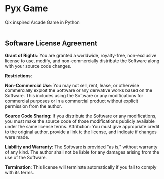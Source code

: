 # Pyx Game
Qix inspired Arcade Game in Python
<br><br>

## Software License Agreement

**Grant of Rights**: You are granted a worldwide, royalty-free, non-exclusive license to use, modify, and non-commercially distribute the Software along with your source code changes.

**Restrictions**:

**Non-Commercial Use**: You may not sell, rent, lease, or otherwise commercially exploit the Software or any derivative works based on the Software. This includes using the Software or any modifications for commercial purposes or in a commercial product without explicit permission from the author.

**Source Code Sharing**: If you distribute the Software or any modifications, you must make the source code of those modifications publicly available under the same license terms.
Attribution: You must give appropriate credit to the original author, provide a link to the license, and indicate if changes were made.

**Liability and Warranty**: The Software is provided "as is," without warranty of any kind. The author shall not be liable for any damages arising from the use of the Software.

**Termination**: This license will terminate automatically if you fail to comply with its terms.
